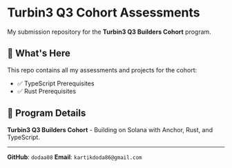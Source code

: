 # Turbin3 Q3 Cohort Assessments

My submission repository for the **Turbin3 Q3 Builders Cohort** program.

## 📂 What's Here

This repo contains all my assessments and projects for the cohort:

- ✅ TypeScript Prerequisites 
- ✅ Rust Prerequisites 

## 🔗 Program Details

**Turbin3 Q3 Builders Cohort** - Building on Solana with Anchor, Rust, and TypeScript.

---

**GitHub**: `dodaa08`
**Email**: `kartikdoda86@gmail.com`
